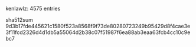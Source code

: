 kenlawlz: 4575 entries

sha512sum 9d3b17fde445621c1580f523a8568f9f73de80280723249b95429d8f4cae3e3f11fcd2326d4d1db5a55064d2b38c07f51987f6ea88ab3eaa63fcb4cc10c9ebc7